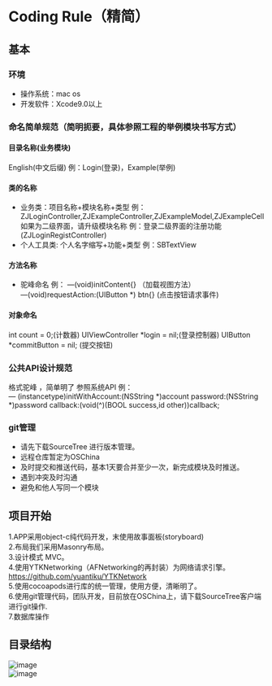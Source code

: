 # Coding Rule（精简）
## 基本
### 环境
- 操作系统：mac os<br>
- 开发软件：Xcode9.0以上<br>
### 命名简单规范（简明扼要，具体参照工程的举例模块书写方式）
#### 目录名称(业务模块)
English(中文后缀) 例：Login(登录)，Example(举例)
#### 类的名称
- 业务类：项目名称+模块名称+类型 例：<br>
ZJLoginController,ZJExampleController,ZJExampleModel,ZJExampleCell<br>
如果为二级界面，请升级模块名称 例：登录二级界面的注册功能(ZJLoginRegistController)<br>
- 个人工具类: 个人名字缩写+功能+类型 例：SBTextView
#### 方法名称
- 驼峰命名   例：
—(void)initContent{}  （加载视图方法）<br>
—(void)requestAction:(UIButton *) btn{} (点击按钮请求事件)
#### 对象命名
int count = 0;(计数器)
UIViewController *login = nil;(登录控制器)
UIButton *commitButton = nil; (提交按钮)
### 公共API设计规范
格式驼峰 ，简单明了 参照系统API  例：<br>
— (instancetype)initWithAccount:(NSString *)account password:(NSString *)password callback:(void(^)(BOOL success,id other))callback;
### git管理
- 请先下载SourceTree 进行版本管理。
- 远程仓库暂定为OSChina
- 及时提交和推送代码，基本1天要合并至少一次，新完成模块及时推送。
- 遇到冲突及时沟通
- 避免和他人写同一个模块
## 项目开始
1.APP采用object-c纯代码开发，末使用故事面板(storyboard)<br>
2.布局我们采用Masonry布局。<br>
3.设计模式 MVC。<br>
4.使用YTKNetworking（AFNetworking的再封装）为网络请求引擎。<br>https://github.com/yuantiku/YTKNetwork<br>
5.使用cocoapods进行库的统一管理，使用方便，清晰明了。<br>
6.使用git管理代码，团队开发，目前放在OSChina上，请下载SourceTree客户端进行git操作.<br>
7.数据库操作  <Realm><br>
## 目录结构
![image](https://github.com/pubin563783417/iOSCodingRule/blob/master/ScreenPhotos/目录1.png)
<br>
![image](https://github.com/pubin563783417/iOSCodingRule/blob/master/ScreenPhotos/目录2.png)


